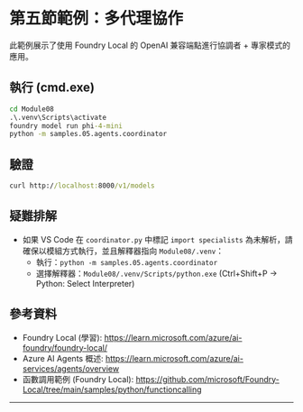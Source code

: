 <!--
CO_OP_TRANSLATOR_METADATA:
{
  "original_hash": "4f786f5ea706270620f8e5dfb088e0c0",
  "translation_date": "2025-09-22T11:48:50+00:00",
  "source_file": "Module08/samples/05/README.md",
  "language_code": "hk"
}
-->
# 第五節範例：多代理協作

此範例展示了使用 Foundry Local 的 OpenAI 兼容端點進行協調者 + 專家模式的應用。

## 執行 (cmd.exe)
```cmd
cd Module08
.\.venv\Scripts\activate
foundry model run phi-4-mini
python -m samples.05.agents.coordinator
```

## 驗證
```cmd
curl http://localhost:8000/v1/models
```

## 疑難排解
- 如果 VS Code 在 `coordinator.py` 中標記 `import specialists` 為未解析，請確保以模組方式執行，並且解釋器指向 `Module08/.venv`：
	- 執行：`python -m samples.05.agents.coordinator`
	- 選擇解釋器：`Module08/.venv/Scripts/python.exe` (Ctrl+Shift+P → Python: Select Interpreter)

## 參考資料
- Foundry Local (學習): https://learn.microsoft.com/azure/ai-foundry/foundry-local/
- Azure AI Agents 概述: https://learn.microsoft.com/azure/ai-services/agents/overview
- 函數調用範例 (Foundry Local): https://github.com/microsoft/Foundry-Local/tree/main/samples/python/functioncalling

---

